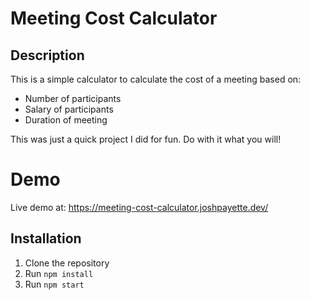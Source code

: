 # Meeting Cost Calculator

## Description

This is a simple calculator to calculate the cost of a meeting based on:

- Number of participants
- Salary of participants
- Duration of meeting

This was just a quick project I did for fun. Do with it what you will!

# Demo

Live demo at: https://meeting-cost-calculator.joshpayette.dev/

## Installation

1. Clone the repository
2. Run `npm install`
3. Run `npm start`
